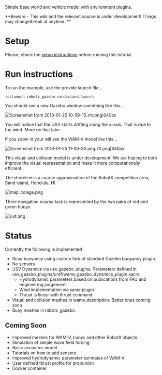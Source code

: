 Simple base world and vehicle model with environment plugins.

**Beware - This wiki and the relevant source is under development!  Things may change/break at anytime.
**

# Setup

Please, check the [setup instructions](https://bitbucket.org/osrf/vmrc/wiki/tutorials/SystemSetup) before running this tutorial.

# Run instructions

To run the example, use the provide launch file...

```
roslaunch robotx_gazebo sandisland.launch 
```

You should see a new Gazebo window something like this...

![Screenshot from 2018-01-25 10-59-15_mr.png|640px](https://bitbucket.org/repo/BgXLzgM/images/2097879520-Screenshot%20from%202018-01-25%2010-59-15_mr.png)

You will notice that the USV starts drifting along the x-axis.  That is due to the wind.  More on that later.

If you zoom in your will see the WAM-V model like this...

![Screenshot from 2018-01-25 11-00-30.png.70.png|640px](https://bitbucket.org/repo/BgXLzgM/images/2349056053-Screenshot%20from%202018-01-25%2011-00-30.png.70.png)

This visual and collision model is under development.  We are hoping to both improve the visual representation and make it more computationally efficient.

The shoreline is a coarse approximation of the RobotX competition area, Sand Island, Honolulu, HI.  

![map_colage.png](https://bitbucket.org/repo/BgXLzgM/images/869375701-map_colage.png)

There navigation course task is represented by the two pairs of red and green buoys.

![out.png](https://bitbucket.org/repo/BgXLzgM/images/3195009535-out.png)

# Status

Currently the following is implemented

 * Buoy buoyancy using custom fork of standard Gazebo buoyancy plugin.
 * No sensors
 * USV Dynamics via usv_gazebo_plugins.  Parameters defined in usv_gazebo_plugins/urdf/wamv_gazebo_dynamics_plugin.xacro
   * Hydrodynamic parameters based on publications from FAU and engineering judgement
   * Wind implementation via same plugin
   * Thrust is linear with thrust command
  * Visual and collision meshes in wamv_description.  Better ones coming soon
  * Buoy meshes in robotx_gazebo.

## Coming Soon

 * Improved meshes for WAM-V, buoys and other RobotX objects
 * Simulation of simple wave field forcing
 * Basic acoustics model
 * Tutorials on how to add sensors
 * Improved hydrodynamic parameter estimates of WAM-V
 * User defined thrust profile for propulsion
 * Docker container
